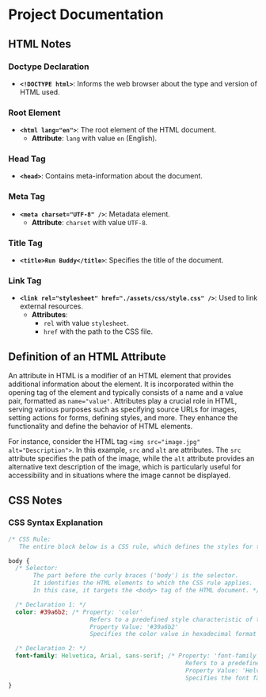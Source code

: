 # Project Documentation

## HTML Notes

### Doctype Declaration

- **`<!DOCTYPE html>`**: Informs the web browser about the type and version of HTML used.

### Root Element

- **`<html lang="en">`**: The root element of the HTML document.
  - **Attribute**: `lang` with value `en` (English).

### Head Tag

- **`<head>`**: Contains meta-information about the document.

### Meta Tag

- **`<meta charset="UTF-8" />`**: Metadata element.
  - **Attribute**: `charset` with value `UTF-8`.

### Title Tag

- **`<title>Run Buddy</title>`**: Specifies the title of the document.

### Link Tag

- **`<link rel="stylesheet" href="./assets/css/style.css" />`**: Used to link external resources.
  - **Attributes**:
    - `rel` with value `stylesheet`.
    - `href` with the path to the CSS file.

## Definition of an HTML Attribute

An attribute in HTML is a modifier of an HTML element that provides additional information about the element. It is incorporated within the opening tag of the element and typically consists of a name and a value pair, formatted as `name="value"`. Attributes play a crucial role in HTML, serving various purposes such as specifying source URLs for images, setting actions for forms, defining styles, and more. They enhance the functionality and define the behavior of HTML elements.

For instance, consider the HTML tag `<img src="image.jpg" alt="Description">`. In this example, `src` and `alt` are attributes. The `src` attribute specifies the path of the image, while the `alt` attribute provides an alternative text description of the image, which is particularly useful for accessibility and in situations where the image cannot be displayed.

## CSS Notes

### CSS Syntax Explanation

```css
/* CSS Rule: 
   The entire block below is a CSS rule, which defines the styles for the elements selected by the selector. */

body {
  /* Selector: 
       The part before the curly braces ('body') is the selector.
       It identifies the HTML elements to which the CSS rule applies.
       In this case, it targets the <body> tag of the HTML document. */

  /* Declaration 1: */
  color: #39a6b2; /* Property: 'color'
                       Refers to a predefined style characteristic of the element.
                       Property Value: '#39a6b2'
                       Specifies the color value in hexadecimal format for the text of the body element. */

  /* Declaration 2: */
  font-family: Helvetica, Arial, sans-serif; /* Property: 'font-family'
                                                  Refers to a predefined style characteristic of the element.
                                                  Property Value: 'Helvetica, Arial, sans-serif'
                                                  Specifies the font family for text in the body element. */
}
```
